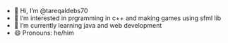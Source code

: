 - 👋 Hi, I’m @tareqaldebs70
- 👀 I’m interested in prgramming in c++ and making games using sfml lib
- 🌱 I’m currently learning java and web development
- 😄 Pronouns: he/him


